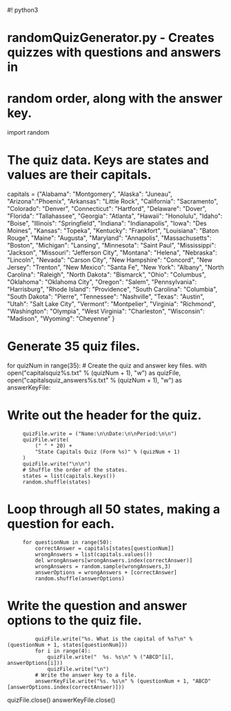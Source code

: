 #! python3
 # randomQuizGenerator.py - Creates quizzes with questions and answers in
 # random order, along with the answer key.
 import random
 # The quiz data. Keys are states and values are their capitals.
 
 capitals = {"Alabama": "Montgomery", "Alaska": "Juneau", "Arizona":"Phoenix", 
             "Arkansas": "Little Rock", "California": "Sacramento", "Colorado": "Denver",
             "Connecticut": "Hartford", "Delaware": "Dover", "Florida": "Tallahassee",
             "Georgia": "Atlanta", "Hawaii": "Honolulu", "Idaho": "Boise",
             "Illinois": "Springfield", "Indiana": "Indianapolis", "Iowa": "Des Moines",
             "Kansas": "Topeka", "Kentucky": "Frankfort", "Louisiana": "Baton Rouge",
             "Maine":  "Augusta", "Maryland": "Annapolis", "Massachusetts": "Boston",
             "Michigan": "Lansing", "Minnesota": "Saint Paul", "Mississippi": "Jackson",
             "Missouri": "Jefferson City", "Montana": "Helena", "Nebraska": "Lincoln",
             "Nevada": "Carson City", "New Hampshire": "Concord", "New Jersey": "Trenton",
             "New Mexico": "Santa Fe", "New York": "Albany", "North Carolina": "Raleigh",
             "North Dakota": "Bismarck", "Ohio": "Columbus", "Oklahoma": "Oklahoma City",
             "Oregon": "Salem", "Pennsylvania": "Harrisburg", "Rhode Island": "Providence",
             "South Carolina": "Columbia", "South Dakota": "Pierre", "Tennessee": "Nashville",
             "Texas": "Austin", "Utah": "Salt Lake City", "Vermont": "Montpelier", "Virginia": "Richmond",
             "Washington": "Olympia", "West Virginia": "Charleston", "Wisconsin": "Madison", "Wyoming": "Cheyenne"
            }

 # Generate 35 quiz files.
 for quizNum in range(35):
     # Create the quiz and answer key files.
     with open("capitalsquiz%s.txt" % (quizNum + 1), "w") as quizFile,
    open("capitalsquiz_answers%s.txt" % (quizNum + 1), "w") as answerKeyFile:
   # Write out the header for the quiz.
         quizFile.write = ("Name:\n\nDate:\n\nPeriod:\n\n")
         quizFile.write(
             (" " * 20) +
             "State Capitals Quiz (Form %s)" % (quizNum + 1)
         )
         quizFile.write("\n\n")
         # Shuffle the order of the states.
         states = list(capitals.keys())
         random.shuffle(states)
   # Loop through all 50 states, making a question for each.
         for questionNum in range(50):
             correctAnswer = capitals[states[questionNum]]
             wrongAnswers = list(capitals.values())
             del wrongAnswers[wrongAnswers.index(correctAnswer)]
             wrongAnswers = random.sample(wrongAnswers,3)
             answerOptions = wrongAnswers + [correctAnswer]
             random.shuffle(answerOptions)
 
 # Write the question and answer options to the quiz file.
             quizFile.write("%s. What is the capital of %s?\n" % (questionNum + 1, states[questionNum]))
             for i in range(4):
                 quizFile.write("  %s. %s\n" % ("ABCD"[i], answerOptions[i]))
                 quizFile.write("\n")
             # Write the answer key to a file.
             answerKeyFile.write("%s. %s\n" % (questionNum + 1, "ABCD"[answerOptions.index(correctAnswer)]))
 
 quizFile.close()
 answerKeyFile.close()
